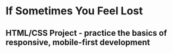 # If Sometimes You Feel Lost

## HTML/CSS Project - practice the basics of responsive, mobile-first development
